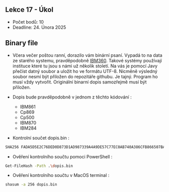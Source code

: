 ## Lekce 17 - Úkol
- Počet bodů: 10
- Deadline: 24. Února 2025

## Binary file
- Včera večer poštou ranní, dorazilo vám binární psaní. Vypadá to na data ze starého systemu, pravděpodobně [IBM360](https://en.wikipedia.org/wiki/IBM_System/360). Takové systémy používají instituce které tu jsou s námi už několik století. Na vás je pomocí Javy přečíst datný soubor a uložit ho ve formátu UTF-8. Nicměně výsledný soubor nesmí být přiložen do repozitáře githubu. Je tajný. Program ho musí vždy vytvořit. Originální binarní dopis samozřejmě musí být přiložen.

- Dopis bude pravděpodobně v jednom z těchto kódování : 

    - IBM861
    - Cp869
    - Cp500
    - IBM870
    - IBM284

- Kontrolní součet dopis.bin : 
```bash
SHA256 FADA5D5E2C76DED0D873D1AD987339A4A9DE57C77EC0AB740A386CFB866507BA
```

- Ověření kontrolního součtu pomoci PowerShell : 
```bash
Get-FileHash -Path .\dopis.bin
```
- Ověření kontrolního součtu v MacOS terminal : 
```zsh
shasum -a 256 dopis.bin 
```